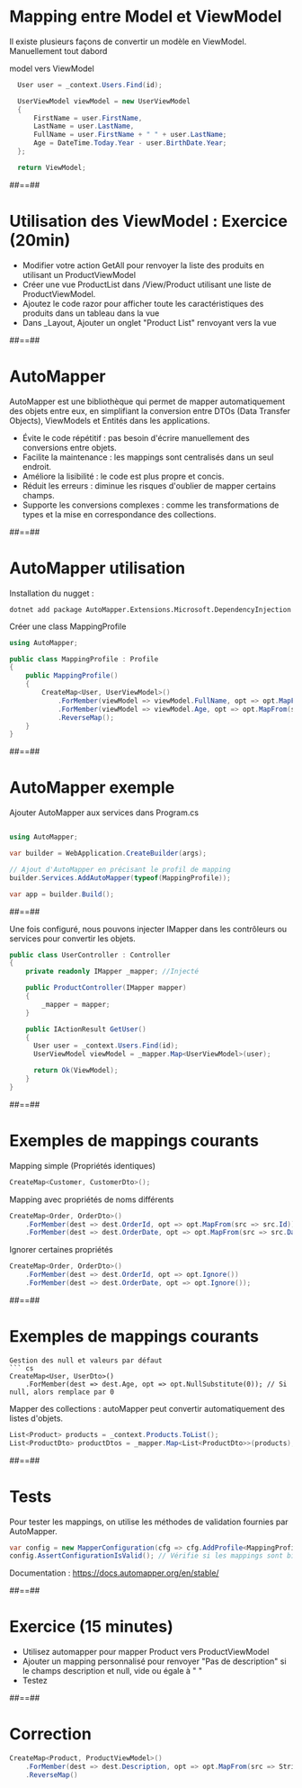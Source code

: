 
# Mapping entre Model et ViewModel

Il existe plusieurs façons de convertir un modèle en ViewModel. Manuellement tout dabord

model vers ViewModel

``` cs
  User user = _context.Users.Find(id);

  UserViewModel viewModel = new UserViewModel
  {
      FirstName = user.FirstName,
      LastName = user.LastName,
      FullName = user.FirstName + " " + user.LastName;
      Age = DateTime.Today.Year - user.BirthDate.Year;
  };

  return ViewModel;
```

##==##

# Utilisation des ViewModel : Exercice (20min) 

- Modifier votre action GetAll pour renvoyer la liste des produits en utilisant un ProductViewModel  
- Créer une vue ProductList dans /View/Product utilisant une liste de ProductViewModel. 
- Ajoutez le code razor pour afficher toute les caractéristiques des produits dans un tableau dans la vue
- Dans _Layout, Ajouter un onglet "Product List" renvoyant vers la vue


##==##

# AutoMapper

AutoMapper est une bibliothèque qui permet de mapper automatiquement des objets entre eux, en simplifiant la conversion entre DTOs (Data Transfer Objects), ViewModels et Entités dans les applications.

- Évite le code répétitif : pas besoin d'écrire manuellement des conversions entre objets.
- Facilite la maintenance : les mappings sont centralisés dans un seul endroit.
- Améliore la lisibilité : le code est plus propre et concis.
- Réduit les erreurs : diminue les risques d'oublier de mapper certains champs.
- Supporte les conversions complexes : comme les transformations de types et la mise en correspondance des collections.

##==##

# AutoMapper utilisation   

Installation du nugget : 
``` shell
dotnet add package AutoMapper.Extensions.Microsoft.DependencyInjection
```

Créer une class MappingProfile
``` cs
using AutoMapper;

public class MappingProfile : Profile
{
    public MappingProfile()
    {
        CreateMap<User, UserViewModel>()
            .ForMember(viewModel => viewModel.FullName, opt => opt.MapFrom(src => src.FirstName + " " + src.LastName))
            .ForMember(viewModel => viewModel.Age, opt => opt.MapFrom(src => DateTime.Today.Year - src.BirthYear))
            .ReverseMap();
    }
}
```
##==##

# AutoMapper exemple 

Ajouter AutoMapper aux services dans Program.cs

``` cs

using AutoMapper;

var builder = WebApplication.CreateBuilder(args);

// Ajout d'AutoMapper en précisant le profil de mapping
builder.Services.AddAutoMapper(typeof(MappingProfile));

var app = builder.Build();
```

##==##

Une fois configuré, nous pouvons injecter IMapper dans les contrôleurs ou services pour convertir les objets.
``` cs
public class UserController : Controller
{
    private readonly IMapper _mapper; //Injecté

    public ProductController(IMapper mapper)
    {
        _mapper = mapper;
    }

    public IActionResult GetUser()
    {
      User user = _context.Users.Find(id);
      UserViewModel viewModel = _mapper.Map<UserViewModel>(user);

      return Ok(ViewModel);
    }
}
```

##==##

# Exemples de mappings courants

Mapping simple (Propriétés identiques)
``` cs
CreateMap<Customer, CustomerDto>();
```

Mapping avec propriétés de noms différents
``` cs
CreateMap<Order, OrderDto>()
    .ForMember(dest => dest.OrderId, opt => opt.MapFrom(src => src.Id))
    .ForMember(dest => dest.OrderDate, opt => opt.MapFrom(src => src.Date));
```
Ignorer certaines propriétés
``` cs
CreateMap<Order, OrderDto>()
    .ForMember(dest => dest.OrderId, opt => opt.Ignore())
    .ForMember(dest => dest.OrderDate, opt => opt.Ignore());
```
##==##

# Exemples de mappings courants

```
Gestion des null et valeurs par défaut
``` cs
CreateMap<User, UserDto>()
    .ForMember(dest => dest.Age, opt => opt.NullSubstitute(0)); // Si null, alors remplace par 0
```
Mapper des collections : autoMapper peut convertir automatiquement des listes d'objets.
``` cs
List<Product> products = _context.Products.ToList();
List<ProductDto> productDtos = _mapper.Map<List<ProductDto>>(products);
```

##==##

# Tests

Pour tester les mappings, on utilise les méthodes de validation fournies par AutoMapper.
``` cs
var config = new MapperConfiguration(cfg => cfg.AddProfile<MappingProfile>());
config.AssertConfigurationIsValid(); // Vérifie si les mappings sont bien configurés
```

Documentation : https://docs.automapper.org/en/stable/

##==##

# Exercice (15 minutes)

- Utilisez automapper pour mapper Product vers ProductViewModel
- Ajouter un mapping personnalisé pour renvoyer "Pas de description" si le champs description et null, vide ou égale à " "
- Testez

##==##

# Correction

``` cs
CreateMap<Product, ProductViewModel>()
    .ForMember(dest => dest.Description, opt => opt.MapFrom(src => String.IsNullOrEmpty(src.Description) ? "Pas de description" : src.Description))
    .ReverseMap()
```
